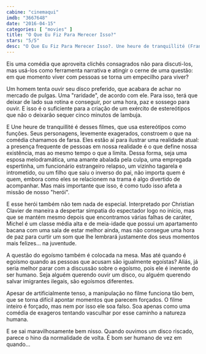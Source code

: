 ```yaml
---
cabine: "cinemaqui"
imdb: "3667648"
date: "2016-04-15"
categories: [ "movies" ]
title: "O Que Eu Fiz Para Merecer Isso?"
stars: "5/5"
desc: "O Que Eu Fiz Para Merecer Isso?. Une heure de tranquillité (France, 2014). Dirigido por Patrice Leconte. Escrito por Patrice Leconte, Florian Zeller. Com Christian Clavier, Carole Bouquet, Valérie Bonneton, Rossy de Palma, Stéphane De Groodt, Sébastien Castro, Christian Charmetant, Arnaud Henriet, Ricardo Arciaga."
---
```

Eis uma comédia que aproveita clichês consagrados não para discuti-los, mas usá-los como ferramenta narrativa e atingir o cerne de uma questão: em que momento viver com pessoas se torna um empecilho para viver?

Um homem tenta ouvir seu disco preferido, que acabara de achar no mercado de pulgas. Uma "raridade", de acordo com ele. Para isso, terá que deixar de lado sua rotina e conseguir, por uma hora, paz e sossego para ouvir. E isso é o suficiente para a criação de um exército de estereótipos que não o deixarão sequer cinco minutos de lambuja.

E Une heure de tranquillité é desses filmes, que usa estereótipos como funções. Seus personagens, levemente exagerados, constroem o que na comédia chamamos de farsa. Eles estão aí para ilustrar uma realidade atual: a presença frequente de pessoas em nossa realidade é o que define nossa existência, mas ao mesmo tempo o que a limita. Dessa forma, seja uma esposa melodramática, uma amante abalada pela culpa, uma empregada espertinha, um funcionário estrangeiro relapso, um vizinho tagarela e intrometido, ou um filho que saiu o inverso do pai, não importa quem é quem, embora como eles se relacionem na trama é algo divertido de acompanhar. Mas mais importante que isso, é como tudo isso afeta a missão de nosso "herói".

E esse herói também não tem nada de especial. Interpretado por Christian Clavier de maneira a despertar simpatia do espectador logo no início, mas que se mantém mesmo depois que encontramos várias falhas de caráter, Michel é um classe média alta e de meia-idade que possui um apartamento bacana com uma sala de estar melhor ainda, mas não consegue uma hora de paz para curtir um som que lhe lembrará justamente dos seus momentos mais felizes... na juventude.

A questão do egoísmo também é colocada na mesa. Mas até quando é egoísmo quando as pessoas que acusam são igualmente egoístas? Aliás, já seria melhor parar com a discussão sobre o egoísmo, pois ele é inerente do ser humano. Seja alguém querendo ouvir um disco, ou alguém querendo salvar imigrantes ilegais, são egoísmos diferentes.

Apesar de artificialmente tenso, a manipulação no filme funciona tão bem, que se torna difícil apontar momentos que parecem forçados. O filme inteiro é forçado, mas nem por isso ele soa falso. Soa apenas como uma comédia de exageros tentando vasculhar por esse caminho a natureza humana.

E se sai maravilhosamente bem nisso. Quando ouvimos um disco riscado, parece o hino da normalidade de volta. É bom ser humano de vez em quando...
